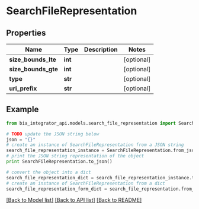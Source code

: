 # SearchFileRepresentation


## Properties
Name | Type | Description | Notes
------------ | ------------- | ------------- | -------------
**size_bounds_lte** | **int** |  | [optional] 
**size_bounds_gte** | **int** |  | [optional] 
**type** | **str** |  | [optional] 
**uri_prefix** | **str** |  | [optional] 

## Example

```python
from bia_integrator_api.models.search_file_representation import SearchFileRepresentation

# TODO update the JSON string below
json = "{}"
# create an instance of SearchFileRepresentation from a JSON string
search_file_representation_instance = SearchFileRepresentation.from_json(json)
# print the JSON string representation of the object
print SearchFileRepresentation.to_json()

# convert the object into a dict
search_file_representation_dict = search_file_representation_instance.to_dict()
# create an instance of SearchFileRepresentation from a dict
search_file_representation_form_dict = search_file_representation.from_dict(search_file_representation_dict)
```
[[Back to Model list]](../README.md#documentation-for-models) [[Back to API list]](../README.md#documentation-for-api-endpoints) [[Back to README]](../README.md)


